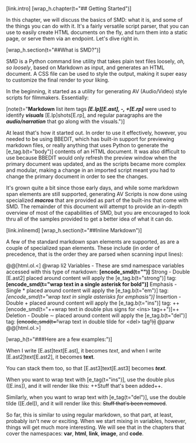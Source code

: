 [link.intro]
[wrap_h.chapter(t="## Getting Started")]

In this chapter, we will discuss the basics of SMD: what it is, and some of the things you can do with it. It's a fairly versatile script parser, that you can use to easily create HTML documents on the fly, and turn them into a static page, or serve them via an endpoint. Let's dive right in.

[wrap_h.section(t="##What is SMD?")]

SMD is a Python command line utility that takes plain text files loosely, *oh, so loosely*, based on Markdown as input, and generates an HTML document. A CSS file can be used to style the output, making it super easy to customize the final render to your liking.

In the beginning, it started as a utility for generating AV (Audio/Video) style scripts for filmmakers. Essentially:

[note(t="**Markdown** list item tags ***[E.lp][E.ast], -, +[E.rp]*** were used to identify ***visuals*** [E.lp]shots[E.rp], and regular paragraphs are the ***audio/narration*** that go along with the visuals.")]

At least that's how it started out. In order to use it effectively, however, you needed to be using BBEDIT, which has built-in support for previewing markdown files, or really anything that uses Python to generate the [e_tag.b(t="body")] contents of an HTML document. It was also difficult to use because BBEDIT would only refresh the preview window when the primary document was updated, and as the scripts became more complex and modular, making a change in an imported script meant you had to change the primary document in order to see the changes.

It's grown quite a bit since those early days, and while some markdown span elements are still supported, generating AV Scripts is now done using specialized ***macros*** that are provided as part of the built-ins that come with SMD. The remainder of this document will attempt to provide an in-depth overview of most of the capabilities of SMD, but you are encouraged to look thru all of the samples provided to get a better idea of what it can do.

[link.inlinemd]
[wrap_h.section(t="##Inline Markdown")]

A few of the standard markdown span elements are supported, as are a couple of specialized span elements. These include (in order of precedence, that is the order they are parsed when scanning input lines):

@@[html.ol.<]
@wrap li2
Variables - These are smd namespace variables accessed with this type of markdown: **[encode_smd(t="<variable>")]**
Strong - Double [E.ast2] placed around content will apply the [e_tag.b(t="strong")] tag: **[encode_smd(t="**wrap text in a single asterisk for bold**")]**
Emphasis - Single &ast; placed around content will apply the [e_tag.b(t="em")] tag: *[encode_smd(t="*wrap text in single asterisks for emphasis*")]*
Insertion - Double &plus; placed around content will apply the [e_tag.b(t="ins")] tag: ++[encode_smd(t="++wrap text in double plus signs for &lt;ins&gt; tag++")]++
Deletion - Double &sim; placed around content will apply the [e_tag.b(t="del")] tag: ~~[encode_smd(t="~~wrap text in double tilde for &lt;del&gt; tag~~")]~~
@parw
@@[html.ol.>]

[wrap_h(t="###Here are a few examples:")]

When I write [E.ast]text[E.ast], it becomes *text*, and when I write [E.ast2]text[E.ast2], it becomes **text**.

You can stack them too, so that [E.ast3]text[E.ast3] becomes ***text***.

When you want to wrap text with [e_tag(t="ins")], use the double plus ([E.ins]), and it will render like this: ++Stuff that's been added++. 

Similarly, when you want to wrap text with [e_tag(t="del")], use the double tilde ([E.del]), and it will render like this: ~~Stuff that's been removed~~.

So far, this is similar to using regular markdown, so that part, at least, probably isn't new or exciting. When we start mixing in variables, however, things will get much more interesting. We will see that in the chapters that cover the namespaces: **var**, **html**, **link**, **image**, and **code**.
